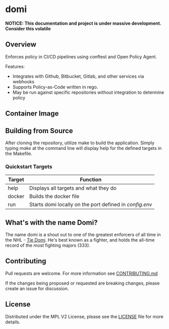 # domi

__NOTICE: This documentation and project is under massive development. Consider this volatile__

## Overview

Enforces policy in CI/CD pipelines using conftest and Open Policy Agent.

Features:

* Integrates with Github, Bitbucket, Gitlab, and other services via webhooks
* Supports Policy-as-Code written in rego.
* May be run against specific repositories without integration to determine policy

## Container Image

## Building from Source

After cloning the repository, utilize make to build the application.  Simply typing _make_ at the command line will display help for the defined targets in the Makefile.

### Quickstart Targets

| Target | Function                                                |
| ------ | ------------------------------------------------------- |
| help   | Displays all targets and what they do                   |
| docker | Builds the docker file                                  |
| run    | Starts domi locally on the port defined in _config.env_ |

## What's with the name Domi?

The name domi is a shout out to one of the greatest enforcers of all time in the NHL - [Tie Domi](https://en.wikipedia.org/wiki/Tie_Domi). He's best known as a fighter, and holds the all-time record of the most fighting majors (333).

## Contributing
Pull requests are welcome. For more information see [CONTRIBUTING.md](contributing.md)

If the changes being proposed or requested are breaking changes, please create an issue for discussion.

## License
Distributed under the MPL V2 License, please see the [LICENSE](LICENSE]) file for more details.